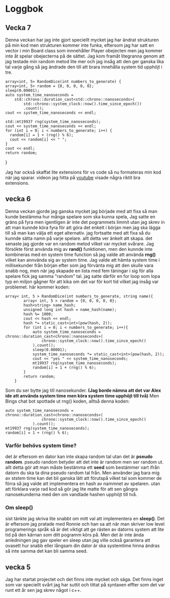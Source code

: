 # Loggbok

## Vecka 7

Denna veckan har jag inte gjort speciellt mycket jag har ändrat strukturen på min kod men strukturen kommer inte funka, eftersom jag har satt en vector i min Board class som innnehåller Player obejecten men jag kommer inte åt spelar obejecterna på de sättet. Jag kom framåt litegranna genom att jag testade min random metod lite mer och jag insåg att den ger ganska lika tal varje gång så jag ändrade den till att brara innehålla system tid upphöjt i tre.

	array<int, 5> RandomDice(int numbers_to_generate) {
    array<int, 5> random = {0, 0, 0, 0, 0};
    sleep(0.00001);
    auto system_time_nanoseconds =
        std::chrono::duration_cast<std::chrono::nanoseconds>(
            std::chrono::system_clock::now().time_since_epoch())
            .count();
    cout << system_time_nanoseconds << endl;

    std::mt19937 rng(system_time_nanoseconds);
    cout << system_time_nanoseconds << endl;
    for (int i = 0; i < numbers_to_generate; i++) {
      random[i] = 1 + (rng() % 6);
      cout << random[i] << " ";
    }
    cout << endl;
    return random;
  }

Jag har också skaffat lite extensions för vs code så nu formateras min kod när jag sparar. 
videon jag hitta på [youtube](https://www.youtube.com/watch?v=q2IVvPGjiaU) visade några riktit bra extensions.

## vecka 6

Denna veckan gjorde jag ganska mycket jag började med att fixa så man kunde bestämma hur många spelare som ska 
kunna spela, Jag satte en gräns på fyra men igentligen är inte det pogrammets limmit utan jag skrev in att man 
kunnde köra fyra för att göra det enkelt i början men jag ska lägga till så man kan välja ett eget alternativ. 
jag fortsatte med att fixa så du kunnde sätta namn på varje spelare. allt detta ver änkelt att skapa. det 
senaste jag gjorde var en random metod vilket var mycket svårare. Jag försökte först använda mig av **rand()** 
funktionen, men den kunnde inte kombineras med en system time function så jag valde att använda **rng()** 
vilket kan annvända sig av system time. Jag valde att hämta system time i millisekunder från början efter som 
jag förvänta mig att den skulle vara snabb nog, men när jag skapade en lista med fem täningar i sig för alla 
spelare fick jag samma "random" tal. jag satte därför en for loop som lopa typ en miljon gågner för att kika om 
det var för kort tid vilket jag insåg var problemet. här kommer koden: 

    array< int, 5 > RandomDice(int numbers_to_generate, string name){
			array< int, 5 > random = {0, 0, 0, 0, 0};
			hash<string> name_hash;
			unsigned long int hash = name_hash(name);
			hash %= 1000;
			cout << hash << endl;
			hash *= static_cast<int>(pow(hash, 2));
			for (int i = 0; i < numbers_to_generate; i++){
				auto system_time_nanoseconds = chrono::duration_cast<chrono::nanoseconds>(
        			chrono::system_clock::now().time_since_epoch()
    			).count();
				sleep(0.00001);
				system_time_nanoseconds *= static_cast<int>(pow(hash, 2));
				cout << "yes " << system_time_nanoseconds;
				mt19937 rng(system_time_nanoseconds);
				random[i] = 1 + (rng() % 6);
			}
			return random;
		}

Som du ser bytte jag till nanosekunder. **(Jag borde nämna att det var Alex ide att använda system time men 
köra system time upphöjt till två)**
Men Bings chat bot spottade ut rng() koden, alltså denna koden:

	auto system_time_nanoseconds = chrono::duration_cast<chrono::nanoseconds>(
        			chrono::system_clock::now().time_since_epoch()
    			).count();
	mt19937 rng(system_time_nanoseconds);
	random[i] = 1 + (rng() % 6);

### **Varför behövs system time?**

det är eftersom en dator kan inte skapa random tal utan det är **pseudo random**. pseudo random betyder att det 
inte är random men ser random ut. allt detta gör att man måste bestämma ett **seed** som bestämmer vart ifrån 
datorn du ska ta dina pseudo random tal från. Men använder jag bara mig av ststem time kan det bli ganska lätt 
att förutspå vilket tal som kommer de förra så jag valde att implementera en hash av nammnet av spelaren. utan 
att förklara varje rad kod så gör jag lite matte för att sen gångra nanosekunderna med den om vandlade hashen 
upphöjt till två. 

### **Om sleep()**

sist tänkte jag skriva lite snabbt om mitt val att implementera en **sleep()**. Det är eftersom jag pratade med 
Ronnie och han sa att när man skriver low level programerings språk så är det viktigt att ge rästen av datorns 
system att lite tid på den kärnan som ditt pogramm körs på. Men det är inte ända anledningen jag gav speler en 
sleep utan jag ville också garantera att ovasett hur snabb eller långsam din dator är ska systemtime hinna 
ändras så inte samma det kan bli samma seed.

## vecka 5

Jag har startat projectet och det finns inte mycket och säga. Det finns inget som var speciellt svårt jag har suttit och tittat på syntaxen effter som det var runt ett år sen jag skrev något i c++.

